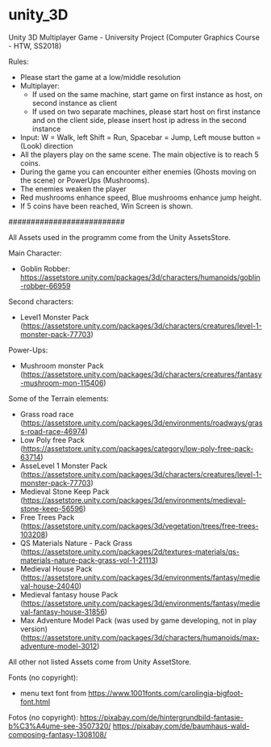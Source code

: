 # unity_3D

Unity 3D Multiplayer Game - University Project (Computer Graphics Course - HTW, SS2018)

Rules:
- Please start the game at a low/middle resolution
- Multiplayer:
  - If used on the same machine, start game on first instance as host, on second instance as client
  - If used on two separate machines, please start host on first instance and on the client side, please insert host ip adress in the second instance
- Input: W = Walk, left Shift = Run, Spacebar = Jump, Left mouse button = (Look) direction 
- All the players play on the same scene. The main objective is to reach 5 coins.
- During the game you can encounter either enemies (Ghosts moving on the scene) or PowerUps (Mushrooms).
- The enemies weaken the player
- Red mushrooms enhance speed, Blue mushrooms enhance jump height.
- If 5 coins have been reached, Win Screen is shown.


##########################

All Assets used in the programm come from the Unity AssetsStore.

Main Character:
- Goblin Robber: https://assetstore.unity.com/packages/3d/characters/humanoids/goblin-robber-66959

Second characters:
- Level1 Monster Pack (https://assetstore.unity.com/packages/3d/characters/creatures/level-1-monster-pack-77703)

Power-Ups:
- Mushroom monster Pack (https://assetstore.unity.com/packages/3d/characters/creatures/fantasy-mushroom-mon-115406)

Some of the Terrain elements:
- Grass road race (https://assetstore.unity.com/packages/3d/environments/roadways/grass-road-race-46974)
- Low Poly free Pack (https://assetstore.unity.com/packages/category/low-poly-free-pack-63714)
- AsseLevel 1 Monster Pack (https://assetstore.unity.com/packages/3d/characters/creatures/level-1-monster-pack-77703)
- Medieval Stone Keep Pack (https://assetstore.unity.com/packages/3d/environments/medieval-stone-keep-56596)
- Free Trees Pack (https://assetstore.unity.com/packages/3d/vegetation/trees/free-trees-103208)
- QS Materials Nature - Pack Grass (https://assetstore.unity.com/packages/2d/textures-materials/qs-materials-nature-pack-grass-vol-1-21113)
- Medieval House Pack (https://assetstore.unity.com/packages/3d/environments/fantasy/medieval-house-24040)
- Medieval fantasy house Pack (https://assetstore.unity.com/packages/3d/environments/fantasy/medieval-fantasy-house-31856)
- Max Adventure Model Pack (was used by game developing, not in play version) (https://assetstore.unity.com/packages/3d/characters/humanoids/max-adventure-model-3012)

All other not listed Assets come from Unity AssetStore.

Fonts (no copyright):
- menu text font from https://www.1001fonts.com/carolingia-bigfoot-font.html

Fotos (no copyright):
https://pixabay.com/de/hintergrundbild-fantasie-b%C3%A4ume-see-3507320/
https://pixabay.com/de/baumhaus-wald-composing-fantasy-1308108/
